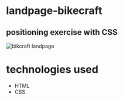 # landpage-bikecraft
## positioning exercise with CSS
![bikcraft landpage](https://user-images.githubusercontent.com/86026272/235290115-a87a8d01-391b-4483-916d-85510e979930.gif)
# technologies used
+ HTML
+ CSS
